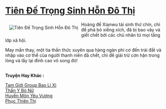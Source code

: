 <a href="https://truyenwiki.net/tien-de-trong-sinh-hon-do-thi.35902/" title="Tiên Đế Trọng Sinh Hỗn Đô Thị"><h1>Tiên Đế Trọng Sinh Hỗn Đô Thị</h1></a><div style="display:table"><img align="right" style="float: left; padding: 10px;" src="https://truyenwiki.net/a/img/str/src/35902.jpg" alt="Tiên Đế Trọng Sinh Hỗn Đô Thị">Hoàng đế Xianwu tái sinh thứ chín, chỉ để phá bỏ xiềng xích, đã bị bao vây và giết chết bởi các chủ nhân từ mọi tầng lớp xã hội.<p></p> May mắn thay, một tia thần thức xuyên qua hàng ngàn phi cơ đến trái đất và nhập vào cơ thể của người thanh niên đã chết, chỉ để giải trừ cơn hận trong lòng và lấy lại đỉnh cao vô song đó!</div><p><br><b>Truyện Hay Khác :</b></p><a href="https://truyenwiki.net/tam-gioi-group-bao-li-xi.35273/" alt="Tam Giới Group Bao Lì Xì">Tam Giới Group Bao Lì Xì</a><br/><a href="https://github.com/nownovels/wikidich/tree/master/truyenhay/35770" alt="Thần Y Bỏ Nữ">Thần Y Bỏ Nữ</a><br/><a href="https://sangtacviet.wordpress.com/2020/10/22/huyen-mon-yeu-vuong/" alt="Huyền Môn Yêu Vương">Huyền Môn Yêu Vương</a><br/><a href="https://sangtacviet.wordpress.com/2020/10/22/phuc-thien-thi/" alt="Phục Thiên Thị">Phục Thiên Thị</a><br/>